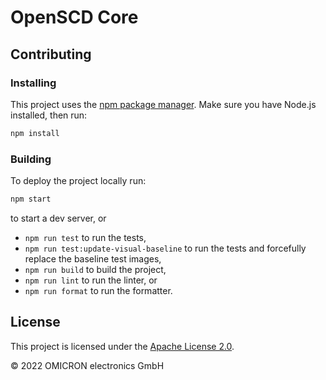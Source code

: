 # OpenSCD Core

## Contributing

### Installing

This project uses the [npm package manager](https://docs.npmjs.com/downloading-and-installing-node-js-and-npm). Make sure you have Node.js installed, then run:

```sh
npm install
```
### Building
To deploy the project locally run: 
```sh
npm start
```
to start a dev server, or

* `npm run test` to run the tests,
* `npm run test:update-visual-baseline` to run the tests and forcefully replace the baseline test images,
* `npm run build` to build the project,
* `npm run lint` to run the linter, or
* `npm run format` to run the formatter.

## License

This project is licensed under the [Apache License 2.0](LICENSE).

&copy; 2022 OMICRON electronics GmbH
